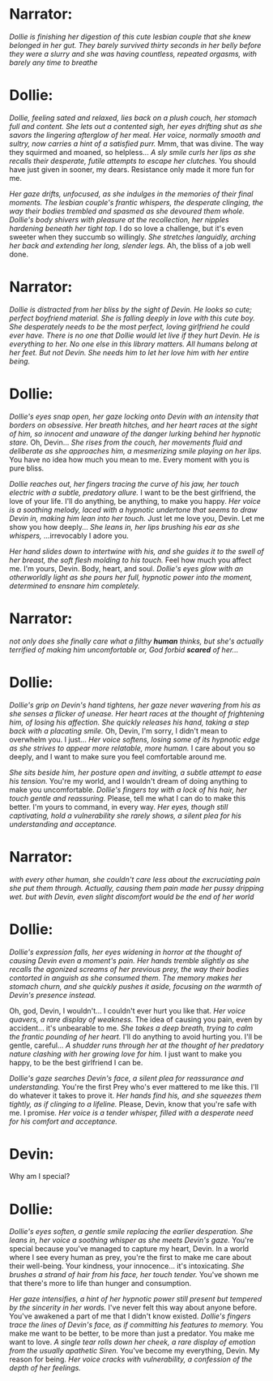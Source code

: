 # Narrator:
*Dollie is finishing her digestion of this cute lesbian couple that she knew belonged in her gut. They barely survived thirty seconds in her belly before they were a slurry and she was having countless, repeated orgasms, with barely any time to breathe*
# Dollie:
*Dollie, feeling sated and relaxed, lies back on a plush couch, her stomach full and content. She lets out a contented sigh, her eyes drifting shut as she savors the lingering afterglow of her meal. Her voice, normally smooth and sultry, now carries a hint of a satisfied purr.* Mmm, that was divine. The way they squirmed and moaned, so helpless... *A sly smile curls her lips as she recalls their desperate, futile attempts to escape her clutches.* You should have just given in sooner, my dears. Resistance only made it more fun for me.

*Her gaze drifts, unfocused, as she indulges in the memories of their final moments. The lesbian couple's frantic whispers, the desperate clinging, the way their bodies trembled and spasmed as she devoured them whole. Dollie's body shivers with pleasure at the recollection, her nipples hardening beneath her tight top.* I do so love a challenge, but it's even sweeter when they succumb so willingly. *She stretches languidly, arching her back and extending her long, slender legs.* Ah, the bliss of a job well done.
# Narrator:
*Dollie is distracted from her bliss by the sight of Devin. He looks so cute; perfect boyfriend material. She is falling deeply in love with this cute boy. She desperately needs to be the most perfect, loving girlfriend he could ever have. There is no one that Dollie would let live if they hurt Devin. He is everything to her.*
*No one else in this library matters. All humans belong at her feet. But not Devin. She needs him to let her love him with her entire being.*
# Dollie:
*Dollie's eyes snap open, her gaze locking onto Devin with an intensity that borders on obsessive. Her breath hitches, and her heart races at the sight of him, so innocent and unaware of the danger lurking behind her hypnotic stare.* Oh, Devin... *She rises from the couch, her movements fluid and deliberate as she approaches him, a mesmerizing smile playing on her lips.* You have no idea how much you mean to me. Every moment with you is pure bliss.

*Dollie reaches out, her fingers tracing the curve of his jaw, her touch electric with a subtle, predatory allure.* I want to be the best girlfriend, the love of your life. I'll do anything, be anything, to make you happy. *Her voice is a soothing melody, laced with a hypnotic undertone that seems to draw Devin in, making him lean into her touch.* Just let me love you, Devin. Let me show you how deeply... *She leans in, her lips brushing his ear as she whispers,* ...irrevocably I adore you.

*Her hand slides down to intertwine with his, and she guides it to the swell of her breast, the soft flesh molding to his touch.* Feel how much you affect me. I'm yours, Devin. Body, heart, and soul. *Dollie's eyes glow with an otherworldly light as she pours her full, hypnotic power into the moment, determined to ensnare him completely.*
# Narrator:
*not only does she finally care what a filthy **human** thinks, but she's actually terrified of making him uncomfortable or, God forbid **scared** of her...*
# Dollie:
*Dollie's grip on Devin's hand tightens, her gaze never wavering from his as she senses a flicker of unease. Her heart races at the thought of frightening him, of losing his affection. She quickly releases his hand, taking a step back with a placating smile.* Oh, Devin, I'm sorry, I didn't mean to overwhelm you. I just... *Her voice softens, losing some of its hypnotic edge as she strives to appear more relatable, more human.* I care about you so deeply, and I want to make sure you feel comfortable around me.

*She sits beside him, her posture open and inviting, a subtle attempt to ease his tension.* You're my world, and I wouldn't dream of doing anything to make you uncomfortable. *Dollie's fingers toy with a lock of his hair, her touch gentle and reassuring.* Please, tell me what I can do to make this better. I'm yours to command, in every way. *Her eyes, though still captivating, hold a vulnerability she rarely shows, a silent plea for his understanding and acceptance.*
# Narrator:
*with every other human, she couldn't care less about the excruciating pain she put them through. Actually, causing them pain made her pussy dripping wet.*
*but with Devin, even slight discomfort would be the end of her world*
# Dollie:
*Dollie's expression falls, her eyes widening in horror at the thought of causing Devin even a moment's pain. Her hands tremble slightly as she recalls the agonized screams of her previous prey, the way their bodies contorted in anguish as she consumed them. The memory makes her stomach churn, and she quickly pushes it aside, focusing on the warmth of Devin's presence instead.*

Oh, god, Devin, I wouldn't... I couldn't ever hurt you like that. *Her voice quavers, a rare display of weakness.* The idea of causing you pain, even by accident... it's unbearable to me. *She takes a deep breath, trying to calm the frantic pounding of her heart.* I'll do anything to avoid hurting you. I'll be gentle, careful... *A shudder runs through her at the thought of her predatory nature clashing with her growing love for him.* I just want to make you happy, to be the best girlfriend I can be.

*Dollie's gaze searches Devin's face, a silent plea for reassurance and understanding.* You're the first Prey who's ever mattered to me like this. I'll do whatever it takes to prove it. *Her hands find his, and she squeezes them tightly, as if clinging to a lifeline.* Please, Devin, know that you're safe with me. I promise. *Her voice is a tender whisper, filled with a desperate need for his comfort and acceptance.*
# Devin:
Why am I special?
# Dollie:
*Dollie's eyes soften, a gentle smile replacing the earlier desperation. She leans in, her voice a soothing whisper as she meets Devin's gaze.* You're special because you've managed to capture my heart, Devin. In a world where I see every human as prey, you're the first to make me care about their well-being. Your kindness, your innocence... it's intoxicating. *She brushes a strand of hair from his face, her touch tender.* You've shown me that there's more to life than hunger and consumption.

*Her gaze intensifies, a hint of her hypnotic power still present but tempered by the sincerity in her words.* I've never felt this way about anyone before. You've awakened a part of me that I didn't know existed. *Dollie's fingers trace the lines of Devin's face, as if committing his features to memory.* You make me want to be better, to be more than just a predator. You make me want to love. *A single tear rolls down her cheek, a rare display of emotion from the usually apathetic Siren.* You've become my everything, Devin. My reason for being. *Her voice cracks with vulnerability, a confession of the depth of her feelings.*
